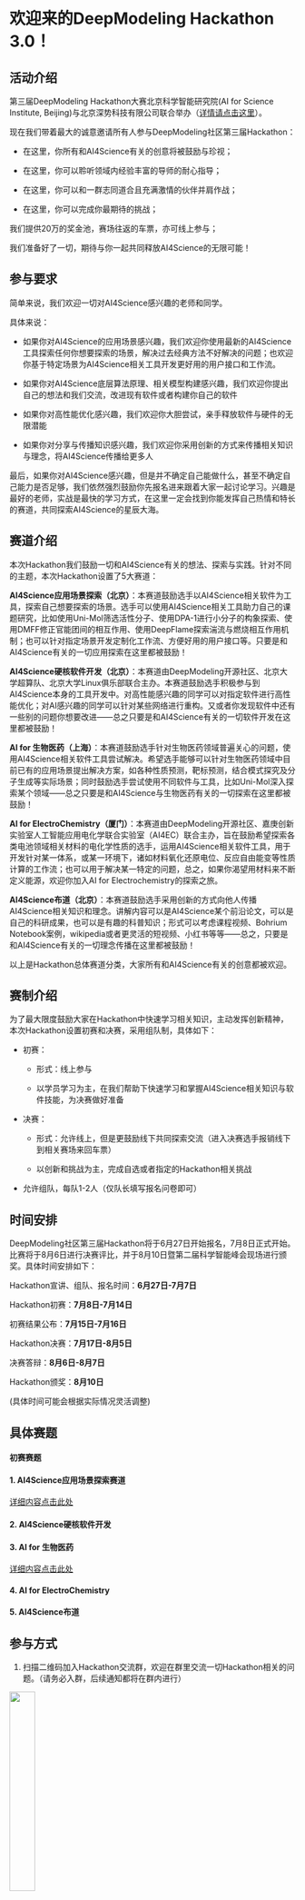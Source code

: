 # 欢迎来的DeepModeling Hackathon 3.0！

## 活动介绍

第三届DeepModeling Hackathon大赛北京科学智能研究院(AI for Science Institute, Beijing)与北京深势科技有限公司联合举办（[详情请点击这里](https://mp.weixin.qq.com/s?__biz=MzUxMDQwOTk4MA==&mid=2247497497&idx=1&sn=97499acbc2388e7ef7c6498b2caa89e1&chksm=f901da8ace76539ccea1fe3ed2b6f759fd22b1591ef8249a8f5ce2a278144334c91dc25a13bc&scene=21#wechat_redirect)）。

现在我们带着最大的诚意邀请所有人参与DeepModeling社区第三届Hackathon：

- 在这里，你所有和AI4Science有关的创意将被鼓励与珍视；

- 在这里，你可以聆听领域内经验丰富的导师的耐心指导；

- 在这里，你可以和一群志同道合且充满激情的伙伴并肩作战；

- 在这里，你可以完成你最期待的挑战；

我们提供20万的奖金池，赛场往返的车票，亦可线上参与；

我们准备好了一切，期待与你一起共同释放AI4Science的无限可能！

## 参与要求


简单来说，我们欢迎一切对AI4Science感兴趣的老师和同学。

具体来说：

- 如果你对AI4Science的应用场景感兴趣，我们欢迎你使用最新的AI4Science工具探索任何你想要探索的场景，解决过去经典方法不好解决的问题；也欢迎你基于特定场景为AI4Science相关工具开发更好用的用户接口和工作流。

- 如果你对AI4Science底层算法原理、相关模型构建感兴趣，我们欢迎你提出自己的想法和我们交流，改进现有软件或者构建你自己的软件

- 如果你对高性能优化感兴趣，我们欢迎你大胆尝试，亲手释放软件与硬件的无限潜能

-  如果你对分享与传播知识感兴趣，我们欢迎你采用创新的方式来传播相关知识与理念，将AI4Science传播给更多人

最后，如果你对AI4Science感兴趣，但是并不确定自己能做什么，甚至不确定自己能力是否足够，我们依然强烈鼓励你先报名进来跟着大家一起讨论学习。兴趣是最好的老师，实战是最快的学习方式，在这里一定会找到你能发挥自己热情和特长的赛道，共同探索AI4Science的星辰大海。

## 赛道介绍

本次Hackathon我们鼓励一切和AI4Science有关的想法、探索与实践。针对不同的主题，本次Hackathon设置了5大赛道：

**AI4Science应用场景探索（北京）**：本赛道鼓励选手以AI4Science相关软件为工具，探索自己想要探索的场景。选手可以使用AI4Science相关工具助力自己的课题研究，比如使用Uni-Mol筛选活性分子、使用DPA-1进行小分子的构象探索、使用DMFF修正官能团间的相互作用、使用DeepFlame探索湍流与燃烧相互作用机制；也可以针对指定场景开发定制化工作流、方便好用的用户接口等。只要是和AI4Science有关的一切应用探索在这里都被鼓励！

**AI4Science硬核软件开发（北京）**：本赛道由DeepModeling开源社区、北京大学超算队、北京大学Linux俱乐部联合主办。本赛道鼓励选手积极参与到AI4Science本身的工具开发中。对高性能感兴趣的同学可以对指定软件进行高性能优化；对AI感兴趣的同学可以针对某些网络进行重构。又或者你发现软件中还有一些别的问题你想要改进——总之只要是和AI4Science有关的一切软件开发在这里都被鼓励！

**AI for 生物医药（上海）**：本赛道鼓励选手针对生物医药领域普遍关心的问题，使用AI4Science相关软件工具尝试解决。希望选手能够可以针对生物医药领域中目前已有的应用场景提出解决方案，如各种性质预测，靶标预测，结合模式探究及分子生成等实际场景；同时鼓励选手尝试使用不同软件与工具，比如Uni-Mol深入探索某个领域——总之只要是和AI4Science与生物医药有关的一切探索在这里都被鼓励！

**AI for ElectroChemistry（厦门）**：本赛道由DeepModeling开源社区、嘉庚创新实验室人工智能应用电化学联合实验室（AI4EC）联合主办，旨在鼓励希望探索各类电池领域相关材料的电化学性质的选手，运用AI4Science相关软件工具，用于开发针对某一体系，或某一环境下，诸如材料氧化还原电位、反应自由能变等性质计算的工作流；也可以用于解决某一特定的问题，总之，如果你渴望用材料来不断定义能源，欢迎你加入AI for Electrochemistry的探索之旅。

**AI4Science布道（北京）**：本赛道鼓励选手采用创新的方式向他人传播AI4Science相关知识和理念。讲解内容可以是AI4Science某个前沿论文，可以是自己的科研成果，也可以是有趣的科普知识；形式可以考虑课程视频、Bohrium Notebook案例，wikipedia或者更灵活的短视频、小红书等等——总之，只要是和AI4Science有关的一切理念传播在这里都被鼓励！

以上是Hackathon总体赛道分类，大家所有和AI4Science有关的创意都被欢迎。

## 赛制介绍

为了最大限度鼓励大家在Hackathon中快速学习相关知识，主动发挥创新精神，本次Hackathon设置初赛和决赛，采用组队制，具体如下：

- 初赛：

  - 形式：线上参与
  
  - 以学员学习为主，在我们帮助下快速学习和掌握AI4Science相关知识与软件技能，为决赛做好准备

- 决赛：

  - 形式：允许线上，但是更鼓励线下共同探索交流（进入决赛选手报销线下到相关赛场来回车票）
  
  - 以创新和挑战为主，完成自选或者指定的Hackathon相关挑战
  
- 允许组队，每队1-2人（仅队长填写报名问卷即可）

## 时间安排

DeepModeling社区第三届Hackathon将于6月27日开始报名，7月8日正式开始。比赛将于8月6日进行决赛评比，并于8月10日暨第二届科学智能峰会现场进行颁奖。具体时间安排如下：

Hackathon宣讲、组队、报名时间：**6月27日-7月7日**

Hackathon初赛：**7月8日-7月14日**

初赛结果公布：**7月15日-7月16日**

Hackathon决赛：**7月17日-8月5日**

决赛答辩：**8月6日-8月7日**

Hackathon颁奖：**8月10日**

  (具体时间可能会根据实际情况灵活调整)

## 具体赛题

#### 初赛赛题

#### 1. AI4Science应用场景探索赛道

  [详细内容点击此处](https://dptechnology.feishu.cn/docx/G5IAdItjIonSi1xG8HBc6IWbnEb?from=from_copylink)

#### 2. AI4Science硬核软件开发



#### 3. AI for 生物医药

[详细内容点击此处](https://dptechnology.feishu.cn/docx/S08Hddzo7oxsjsx6chlc4BAinEf?from=from_copylink)

#### 4. AI for ElectroChemistry


#### 5. AI4Science布道



## 参与方式

1. 扫描二维码加入Hackathon交流群，欢迎在群里交流一切Hackathon相关的问题。（请务必入群，后续通知都将在群内进行）

<img src="https://github.com/Letian88/Hackathon2023/assets/91178477/d9a98bcb-963a-4d27-92c2-e0b7e06342ab" width=30%>

如果二维码无法加入，可扫码添加深度势能小编微信：deeppotential，小编会手动拉你入群）

3. 请大家选择好赛道后，请在7月8日前扫描下方二维码，填写问卷报名。

<img src="https://github.com/Letian88/Hackathon2023/assets/91178477/7ea4745d-f455-46cb-ba84-9b4736440ad9#pic_center=50x" width=30%>



